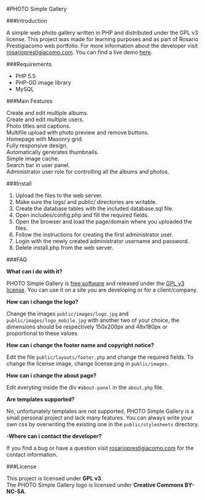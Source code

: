 #PHOTO Simple Gallery

###Introduction

A simple web photo gallery written in PHP and distributed under the GPL v3 license.
This project was made for learning purposes and as part of Rosario Prestigiacomo web portfolio.
For more information about the developer visit [rosarioprestigiacomo.com](http://rosarioprestigiacomo.com).
You can find a live demo [here](http://rosarioprestigiacomo.com/portfolio/photogallery/).

###Requirements

* PHP 5.5
* PHP-GD image library
* MySQL 

###Main Features

Create and edit multiple albums.  
Create and edit multiple users.  
Photo titles and captions.  
Multifile upload with photo preview and remove buttons.  
Homepage with Masonry grid.  
Fully responsive design.  
Automatically generates thumbnails.  
Simple image cache.  
Search bar in user panel.  
Administrator user role for controlling all the albums and photos.

###Install

1. Upload the files to the web server.  
2. Make sure the logs/ and public/ directories are writable.  
3. Create the database tables with the included database.sql file.  
4. Open includes/config.php and fill the required fields.  
5. Open the browser and load the page/domain where you uploaded the files.  
6. Follow the instructions for creating the first administrator user.  
7. Login with the newly created administrator username and password.  
8. Delete install.php from the web server.

###FAQ

**What can i do with it?**

PHOTO Simple Gallery is [free software](http://en.wikipedia.org/wiki/Free_software) and released under the [GPL v3 license](http://rosarioprestigiacomo.com/portfolio/photogallery/COPYING).
You can use it on a site you are developing or for a client/company.

**How can i change the logo?**

Change the images `public/images/logo.jpg` and `public/images/logo_mobile.jpg` with another two of your choice, 
the dimensions should be respectively 150x200px and 48x180px or proportional to these values.

**How can i change the footer name and copyright notice?**

Edit the file `public/layouts/footer.php` and change the required fields. 
To change the license image, change license.png in `public/images`.

**How can i change the about page?**

Edit everyting inside the div `#about-panel` in the  `about.php` file.

**Are templates supported?**

No, unfortunately templates are not supported, PHOTO Simple Gallery is a small personal project and lack many features.
You can always write your own css by overwriting the existing one in the `public/stylesheets` directory.

**-Where can i contact the developer?**

If you find a bug or have a question visit [rosarioprestigiacomo.com](http://rosarioprestigiacomo.com) for the contact information. 


###License

This project is licensed under **GPL v3**.  
The PHOTO Simple Gallery logo is licensed under **Creative Commons BY-NC-SA**.
